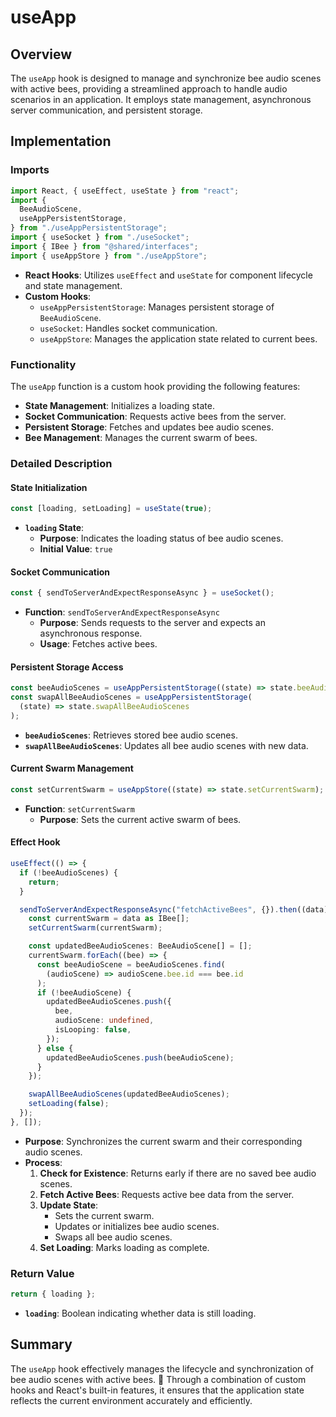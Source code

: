 # useApp

## Overview

The `useApp` hook is designed to manage and synchronize bee audio scenes with active bees, providing a streamlined approach to handle audio scenarios in an application. It employs state management, asynchronous server communication, and persistent storage.

## Implementation

### **Imports**

```typescript
import React, { useEffect, useState } from "react";
import {
  BeeAudioScene,
  useAppPersistentStorage,
} from "./useAppPersistentStorage";
import { useSocket } from "./useSocket";
import { IBee } from "@shared/interfaces";
import { useAppStore } from "./useAppStore";
```

- **React Hooks**: Utilizes `useEffect` and `useState` for component lifecycle and state management.
- **Custom Hooks**:
  - `useAppPersistentStorage`: Manages persistent storage of `BeeAudioScene`.
  - `useSocket`: Handles socket communication.
  - `useAppStore`: Manages the application state related to current bees.

### **Functionality**

The `useApp` function is a custom hook providing the following features:

- **State Management**: Initializes a loading state.
- **Socket Communication**: Requests active bees from the server.
- **Persistent Storage**: Fetches and updates bee audio scenes.
- **Bee Management**: Manages the current swarm of bees.

### **Detailed Description**

#### **State Initialization**

```typescript
const [loading, setLoading] = useState(true);
```

- **`loading` State**:
  - **Purpose**: Indicates the loading status of bee audio scenes.
  - **Initial Value**: `true`

#### **Socket Communication**

```typescript
const { sendToServerAndExpectResponseAsync } = useSocket();
```

- **Function**: `sendToServerAndExpectResponseAsync`
  - **Purpose**: Sends requests to the server and expects an asynchronous response.
  - **Usage**: Fetches active bees.

#### **Persistent Storage Access**

```typescript
const beeAudioScenes = useAppPersistentStorage((state) => state.beeAudioScenes);
const swapAllBeeAudioScenes = useAppPersistentStorage(
  (state) => state.swapAllBeeAudioScenes
);
```

- **`beeAudioScenes`**: Retrieves stored bee audio scenes.
- **`swapAllBeeAudioScenes`**: Updates all bee audio scenes with new data.

#### **Current Swarm Management**

```typescript
const setCurrentSwarm = useAppStore((state) => state.setCurrentSwarm);
```

- **Function**: `setCurrentSwarm`
  - **Purpose**: Sets the current active swarm of bees.

#### **Effect Hook**

```typescript
useEffect(() => {
  if (!beeAudioScenes) {
    return;
  }

  sendToServerAndExpectResponseAsync("fetchActiveBees", {}).then((data) => {
    const currentSwarm = data as IBee[];
    setCurrentSwarm(currentSwarm);

    const updatedBeeAudioScenes: BeeAudioScene[] = [];
    currentSwarm.forEach((bee) => {
      const beeAudioScene = beeAudioScenes.find(
        (audioScene) => audioScene.bee.id === bee.id
      );
      if (!beeAudioScene) {
        updatedBeeAudioScenes.push({
          bee,
          audioScene: undefined,
          isLooping: false,
        });
      } else {
        updatedBeeAudioScenes.push(beeAudioScene);
      }
    });

    swapAllBeeAudioScenes(updatedBeeAudioScenes);
    setLoading(false);
  });
}, []);
```

- **Purpose**: Synchronizes the current swarm and their corresponding audio scenes.
- **Process**:
  1. **Check for Existence**: Returns early if there are no saved bee audio scenes.
  2. **Fetch Active Bees**: Requests active bee data from the server.
  3. **Update State**:
     - Sets the current swarm.
     - Updates or initializes bee audio scenes.
     - Swaps all bee audio scenes.
  4. **Set Loading**: Marks loading as complete.

### **Return Value**

```typescript
return { loading };
```

- **`loading`**: Boolean indicating whether data is still loading.

## Summary

The `useApp` hook effectively manages the lifecycle and synchronization of bee audio scenes with active bees. 🐝 Through a combination of custom hooks and React's built-in features, it ensures that the application state reflects the current environment accurately and efficiently.

